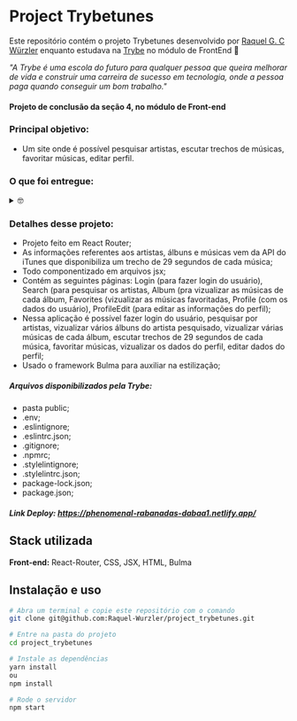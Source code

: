 # Project Trybetunes

Este repositório contém o projeto Trybetunes desenvolvido por [Raquel G. C Würzler](https://www.linkedin.com/in/raquel-c-wurzler/) enquanto estudava na [Trybe](https://www.betrybe.com/) no módulo de FrontEnd :rocket:

_"A Trybe é uma escola do futuro para qualquer pessoa que queira melhorar de vida e construir uma carreira de sucesso em tecnologia, onde a pessoa paga quando conseguir um bom trabalho."_

#### Projeto de conclusão da seção 4, no módulo de Front-end

### Principal objetivo:
* Um site onde é possível pesquisar artistas, escutar trechos de músicas, favoritar músicas, editar perfil.

### O que foi entregue:
<details>
  <summary>🤓</summary>
  <img height="450em" width="800px" src="./public/ImagemTela.png"/>
  <br />
  
  <img height="450em" width="800px" src="./public/ImagemTela2.png"/>
  <br />
  
  <img height="450em" width="800px" src="./public/ImagemTela3.png"/>
  <br />
  
  <img height="450em" width="800px" src="./public/ImagemTela4.png"/>
  <br />
  
  <img height="450em" width="800px" src="./public/ImagemTela5.png"/>
  <br />
</details>

### Detalhes desse projeto:
* Projeto feito em React Router;
* As informações referentes aos artistas, álbuns e músicas vem da API do iTunes que disponibiliza um trecho de 29 segundos de cada música;
* Todo componentizado em arquivos jsx;
* Contém as seguintes páginas: Login (para fazer login do usuário), Search (para pesquisar os artistas, Album (pra vizualizar as músicas de cada álbum, Favorites (vizualizar as músicas favoritadas, Profile (com os dados do usuário), ProfileEdit (para editar as informações do perfil);
* Nessa aplicação é possível fazer login do usuário, pesquisar por artistas, vizualizar vários álbuns do artista pesquisado, vizualizar várias músicas de cada álbum, escutar trechos de 29 segundos de cada música, favoritar músicas, vizualizar os dados do perfil, editar dados do perfil;
* Usado o framework Bulma para auxiliar na estilização;


##### Arquivos disponibilizados pela Trybe:
* pasta public;
* .env;
* .eslintignore;
* .eslintrc.json;
* .gitignore;
* .npmrc;
* .stylelintignore;
* .stylelintrc.json;
* package-lock.json;
* package.json;

##### Link Deploy: https://phenomenal-rabanadas-dabaa1.netlify.app/

## Stack utilizada

**Front-end:** React-Router, CSS, JSX, HTML, Bulma

## Instalação e uso

```bash
# Abra um terminal e copie este repositório com o comando
git clone git@github.com:Raquel-Wurzler/project_trybetunes.git

# Entre na pasta do projeto 
cd project_trybetunes

# Instale as dependências
yarn install
ou 
npm install

# Rode o servidor
npm start

```
